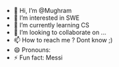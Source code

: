 - 👋 Hi, I’m @Mughram
- 👀 I’m interested in SWE
- 🌱 I’m currently learning CS
- 💞️ I’m looking to collaborate on ...
- 📫 How to reach me ? Dont know ;)
- 😄 Pronouns: 
- ⚡ Fun fact: Messi

<!---
Mughram/Mughram is a ✨ special ✨ repository because its `README.md` (this file) appears on your GitHub profile.
You can click the Preview link to take a look at your changes.
--->
